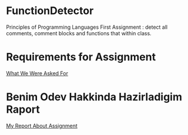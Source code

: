 # FunctionDetector
Principles of Programming Languages First Assignment : detect all comments, comment blocks and functions that within class.

# Requirements for Assignment
[What We Were Asked For](Odev-1.pdf)

# Benim Odev Hakkinda Hazirladigim Raport
[My Report About Assignment](Rapor.pdf)
